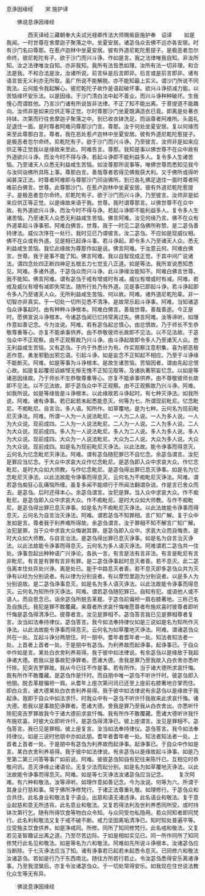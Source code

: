   息诤因缘经
　　宋 施护译




　　佛说息诤因缘经

　　　　西天译经三藏朝奉大夫试光禄卿传法大师赐紫臣施护奉　诏译
　　如是我闻。一时世尊在舍摩迦子聚落之中。坐夏安居。诸苾刍众去佛不远亦各安居。时有沙门名曰尊那。在惹卢迦林中坐夏安居。彼有外道尼乾陀惹提子。是极恶者忽尔命终。彼尼乾陀有子。欲于沙门而兴斗诤。作如是言。我之法律唯我自知。非汝所知。汝之法律唯汝自知。亦非我知。我所有法皆悉如理。汝所有法一切非理。和合法是我。不和合法是汝。汝诸所说。前言纵是后言即非。后言或是前言即非。诸有语言皆无义利亦无所取。虽广所说不能解脱。亦不能知最上实义。谓沙门所说不同我法。云何能令我起解心。彼尼乾陀子故作是语起破坏事。欲兴斗诤损减力能。以苦恼缘坏安乐法。以是因缘。于沙门清白法中起不善业。而兴斗诤种种破坏。生我慢心而谓胜他。乃言沙门诸有所说皆非法律。不正了知不能出离。于菩提道不能趣向。汝师非是如来应供正等正觉。尔时尊那沙门坐夏既满造衣已竟。即离是处著衣持钵。次第而行往舍摩迦子聚落之中。到已收衣钵洗足。而诣尊者阿难所。头面礼足退住一面。是时尊者阿难问尊那沙门言。尊那。汝于何处坐夏安居。复以何缘而来至此尊那白言。尊者。我在恶处惹卢迦林中坐夏安居。彼有外道尼乾陀惹提子。是极恶者忽尔命终。尼乾陀有子。欲于沙门而兴斗诤。乃至彼言。汝师非是如来应供正等正觉我以是缘故来至此。阿难告言。尊那。我知是事以佛世尊不在众中故有外道欲兴斗诤。而汝今时不得与诤。若起斗诤即不能利益多人。复令多人生诸苦恼。乃至诸天人众悉无利益咸生苦恼。如汝尊那所说事等。唯佛世尊而悉知见我今与汝同诣佛所具陈上事。尊那白言。善哉尊者若得见佛我获大利。又于佛所或得听闻甚深正法。时尊者阿难即与尊那沙门同诣佛所。到已各礼佛足退住一面时尊者阿难前白佛言。世尊。此尊那沙门。在惹卢迦林中坐夏安居。彼有外道尼乾陀惹提子。是极恶者忽尔命终。尼乾陀有子。欲于沙门而兴斗诤。乃至彼言。汝师非是如来应供正等正觉。以是缘故来语于我。世尊。我时谓尊那言。以佛世尊不在众中故。有外道欲兴斗诤。而汝今时不得与诤。若起斗诤即不能利益多人。复令多人生诸苦恼。乃至诸天人众悉无利益咸生苦恼。佛言阿难。汝见何缘乃言。佛不在众有外道辈起斗诤事邪。阿难白佛言。世尊。我于一时见二苾刍佛所称赞。是二苾刍善持律法。威仪次序在一处行。我时见已乃谓彼言。汝二苾刍。不应如是现威仪相。佛不在众或有外道。见是相已起诤斗事。若斗诤起。即令多人乃至诸天人众。悉无利益咸生苦恼。我忆此缘故为尊那作如是说。佛言阿难。于汝意云何。阿难白佛言。世尊。我于是事不能了知。佛言阿难。我以自智现成正觉。于其中间广说诸法。谓四念处四正断四神足五根五力七觉支八正道。如是等法。我所宣说悉知悉见。阿难。多诸外道。于苾刍众而兴斗诤。此斗诤缘汝能知不。阿难白佛言世尊。我不能知。佛言阿难。谓有苾刍于戒有增或时有减。威仪有增或时有减。阿难。若戒及威仪有增有减即失常法。随所行处乃有外道。见是事已即起斗诤。若斗诤起即令多人乃至诸天人众。无所利益咸生苦恼。何以故。阿难。诸外道尼乾陀辈。非一切智亦非真实。于一切处一切所见悉不清净。是故常乐起斗诤事。阿难。当知诸苾刍众诤事起时。由有种种斗诤根本。阿难白佛言。善哉世尊。善哉善逝。今正是时。愿佛宣说斗诤根本。令诸苾刍闻已忆持常离过失。佛言阿难。汝等谛听。如理作意如善记念。今为汝说。阿难。若有苾刍起忿恨心。由忿恨故。乃于师长不生恭敬尊重等心。亦复不能承事供养。由不恭敬彼师长故即不见法。以不见法故。于苾刍众中不正观察。由不正观察故乃兴斗诤。由斗诤起故即令多人乃至诸天人众。悉无利益咸生苦恼。又有苾刍。于内于外悉计为有。作实观察注意积集。喜为邪恶极恶作意。勇发邪勤出邪忘语。引起斗诤。如是妄念不正知起不相应。乃至于斗诤缘不能断灭。阿难。如是等事为斗诤根本。是故生诸苦恼。苦恼因者。谓由先起忿恨心故。如是复起覆诳谄嫉悭无惭无愧不正知见取等。及诸执著邪妄忆念。以如是等诸恶因缘故。乃于师长不生恭敬尊重等心。亦复不能承事供养。由不尊敬彼师长故即不见法。以不见法故。即于苾刍众中不正观察。由不正观察故乃兴斗诤。阿难。如我所说。如是等缘皆是斗诤根本。以此缘故若斗诤起时。有七种灭诤法。如我所说。阿难。诸有诤事。若已起若未起悉能息灭。何等为七。所谓现前毗尼。忆念毗尼。不痴毗尼。自言治。多人语。知所作。如草覆地。是为七种。云何名为现前毗尼灭诤法。阿难。所谓一人为一人说法毗尼。一人为二人说。一人为多人说。一人为大众说。现前成四。二人为一人说法毗尼。二人为一人说。二人为多人说。二人为大众说。现前成四。多人为一人说法毗尼。多人为二人说。多人为多人说。多人为大众说。现前成四。大众为一人说法毗尼。大众为二人说。大众为多人说。大众为大众说。现前成四。如是名为现前毗尼灭诤法。以此法故。能令诤事而得息灭。云何名为忆念毗尼灭诤法。阿难。谓有苾刍随犯罪已不自忆念。余苾刍谓言。汝犯是罪应当忆念。于大众中求哀大众作忆念毗尼。是苾刍即入众中求哀大众。作忆念毗尼。是时大众如大师教。与作忆念毗尼。是苾刍得出罪已息灭诤事。如是名为忆念毗尼灭诤法。以此法故能令诤事而得息灭。云何名为不痴毗尼灭诤法。阿难。谓若苾刍痴狂心乱痛恼所缠。虽复多闻不能顺行于所闻法翻谓杂说。作是言已舍众而去。是苾刍。后时还得本心。余苾刍谓言。汝犯是罪。当入众中求哀大众。作不痴毗尼。是苾刍即入众中求哀大众。作不痴毗尼。是时大众如大师教。与作不痴毗尼。是苾刍得出罪已息灭诤事。如是名为不痴毗尼灭诤法。以此法故能令诤事而得息灭。云何名为自言治灭诤法。阿难。谓若苾刍不知罪相。言广知广解。复于众中发如是言。尊者我于利养难所得故。余苾刍谓言。汝于罪相不知不解言广知广解。汝犯是罪。当于众中求哀大众悔谢其罪。是苾刍即入众中。求哀大众而自悔责。是时大众如大师教。与自言治法。是苾刍得出罪已息灭诤事。如是名为自言治灭诤法。以此法故能令诤事而得息灭。云何名为多人语灭诤法。阿难谓若二苾刍共一住处。诤事忽起出种种语广兴诤论。各执一言。有言是法有言非法。有言是毗尼有言非毗尼。有言是有罪有言非有罪。是二苾刍诤事起时息灭者善。若不息灭。此二苾刍离本住处异处兴诤。离是处已。能于中路息灭者善。若不息灭即多苾刍众共为灭诤有以经为分别说者。有以律为分别说者。有以摩怛里迦为分别说者。以是多人为分别说故。是二苾刍诤事息灭。如是名为多人语灭诤法。以此法故能令诤事而得息灭。云何名为知所作灭诤法。阿难。谓若苾刍随犯罪已。自知有犯。或语他人或不语人。而自思念已。诣余苾刍所脱去革屣。于苾刍前偏袒一肩右膝著地。三称己名及自族氏。我犯是罪不敢覆藏。来尊者所求哀忏悔唯愿尊者布施欢喜时彼尊者即听忏悔是苾刍得清净已。彼尊者言。汝见是罪相不。苾刍答言我已见是罪相尊者复言。汝当如法奉持律仪。苾刍答言。我今如法奉持律仪如是三说如是名为知所作灭诤法。以此法故能令诤事而得息灭。云何名为如草覆地灭诤法。阿难。谓诸苾刍众共在一处。互起斗诤分两朋住。时一朋中。耆年者耆年者一处。知法者知法者一处。上首者上首者一处。于是朋中有苾刍。为利养故而起诤事。起诤事已。于自众中作如是言。某处白衣舍利养易得。我于彼中如法律说。有余苾刍以是缘故于我起诤诸大德。若我以是事故犯诤罪者。愿诸大德。舍我是罪乃至我故入白衣舍亦悉听忏除。犯突吉罗罪故。我从今已往不作是事。若有所作。当于诸大德所求哀忏悔。我有所作不敢覆藏。是苾刍作是忏时。而自朋中唯一苾刍不听许忏时。彼苾刍即入他朋。脱去革屣偏袒一肩。从耆年上座次第问讯已还至上座前右膝著地合掌而住。即白众言。诸大德某处白衣舍利养易得。我于彼中如法律说有余苾刍以是缘故于我起诤。我即于自众中如法求忏。时我众中有一苾刍不听许忏我故来此求哀忏悔。诸大德。若我以是事故犯诤罪者。愿诸大德。舍我是罪乃至我从白衣舍出。亦悉听忏除犯突吉罗罪故我今于诸大德前求哀忏悔。我有所作不敢覆藏。愿诸大德听许我忏布施欢喜。时彼大众即听许忏。是苾刍得清净已。彼上座谓言。汝见是罪相不。苾刍答言。我已见是罪相。彼上座复言。汝当如法奉持律仪。苾刍答言。我今如法奉持律仪。如是三说时他朋中亦如此朋。耆年者耆年者一处。知法者知法者一处。上首者上首者一处。于是朋中有苾刍为利养故而起诤事。起诤事已。于自众中作如是言。某白衣舍利养易得。我于彼中如法律说。有余苾刍以是缘故起斗诤事。如是乃至第二第三问答等事广如前说。阿难。彼彼苾刍知自有犯往来陈忏已。互相见时恭敬问讯。息灭诤缘止诸语论。无复少法而起分别。如是名为如草覆地灭诤法。以此法故能令诤事而得息灭。阿难。如是等七灭诤法汝诸苾刍应当记念。
　　复次阿难。有六种和敬法。汝等谛听。如理作意如善记念。今为汝说。何等为六。所谓于其身业行慈和事。常于佛所净修梵行。于诸正法尊重礼敬。如理修行。于苾刍众和合共住。此名身业和敬法复于语业。出慈和语无诸违诤。此名语业和敬法。复于意业起慈和意无所违背。此名意业和敬法。又复若得法利及世利养悉同所受。或时持钵次第行乞。随有所得饮食等物白众令知。与众同受勿私隐用。若众同知者即同梵行。此名利和敬法又复于戒不破不断。戒力坚固离垢清净已。知时知处普遍平等。应受施主饮食供养。如是净戒同。所修。同所了知同修梵行。此名戒和敬法。又复若见圣智趣证出离之道。乃至尽苦边际。于如是相如实见已。同一所作同所了知同修梵行此名见和敬法。如是等名为六和敬法。阿难如先所说斗诤根本。汝诸苾刍应当断除。于七灭诤法应当了知。诸有诤事若已起若未起悉令息灭。已同修六和敬法汝诸苾刍。若如是行乃于东西南北。随往方所若行若止。令汝苾刍悉得安乐离诸诤事。乃至我涅槃后。亦复令汝诸苾刍众。于一切处常得安乐。如我现在住世说法教化众生等无有异。

　　佛说息诤因缘经


